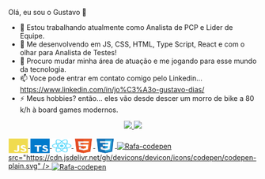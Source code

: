 Olá, eu sou o Gustavo 👋


- 🔭 Estou trabalhando atualmente como Analista de PCP e Lider de Equipe.
- 🌱 Me desenvolvendo em JS, CSS, HTML, Type Script, React e com o olhar para Analista de Testes! 
- 🤔 Procuro mudar minha área de atuação e me jogando para esse mundo da tecnologia.
- 📫 Voce pode entrar em contato comigo pelo Linkedin... https://www.linkedin.com/in/jo%C3%A3o-gustavo-dias/
- ⚡ Meus hobbies? então... eles vão desde descer um morro de bike a 80 k/h à board games modernos.

<div align="center">
  <a href="https://github.com/Gus-Diass">
  <img height="180em" src="https://github-readme-stats.vercel.app/api?username=Gus-Diass&show_icons=true&theme=dracula&include_all_commits=true&count_private=true"/>
  <img height="180em" src="https://github-readme-stats.vercel.app/api/top-langs/?username=Gus-Diass&layout=compact&langs_count=7&theme=dracula"/>
</div>
  
<div style="display: inline_block"><br>
  <img align="center" alt="Rafa-Js" height="30" width="40" src="https://raw.githubusercontent.com/devicons/devicon/master/icons/javascript/javascript-plain.svg">
  <img align="center" alt="Rafa-Ts" height="30" width="40" src="https://raw.githubusercontent.com/devicons/devicon/master/icons/typescript/typescript-plain.svg">
  <img align="center" alt="Rafa-React" height="30" width="40" src="https://raw.githubusercontent.com/devicons/devicon/master/icons/react/react-original.svg">
  <img align="center" alt="Rafa-HTML" height="30" width="40" src="https://raw.githubusercontent.com/devicons/devicon/master/icons/html5/html5-original.svg">
  <img align="center" alt="Rafa-CSS" height="30" width="40" src="https://raw.githubusercontent.com/devicons/devicon/master/icons/css3/css3-original.svg">
  <img align="center" alt="Rafa-codepen" height="30" width="40" <i class="devicon-codepen-plain"></i> src="https://cdn.jsdelivr.net/gh/devicons/devicon/icons/codepen/codepen-plain.svg" />
  <img align="center" alt="Rafa-codepen" height="30" width="40" src="https://cdn.jsdelivr.net/gh/devicons/devicon/icons/figma/figma-original.svg" />
  </div>
  
  
